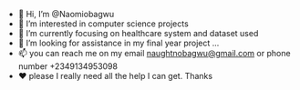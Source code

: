 - 👋 Hi, I’m @Naomiobagwu
- 👀 I’m interested in computer science projects
- 🌱 I’m currently focusing on healthcare system and dataset used
- 💞️ I’m looking for assistance in my final year project ...
- 📫 you can reach me on my email naughtnobagwu@gmail.com or phone number +2349134953098
- ❤️ please I really need all the help I can get. Thanks


